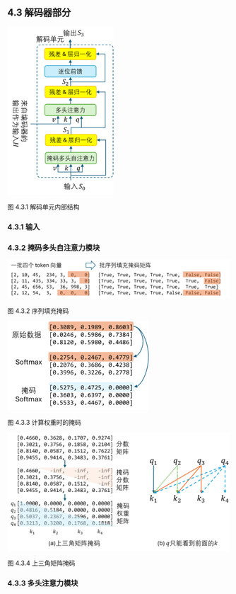 
## 4.3 解码器部分

<img src="./img/transformer_decoder.png" width=240>

图 4.3.1 解码单元内部结构


### 4.3.1 输入

### 4.3.2 掩码多头自注意力模块


<img src="./img/transformer_mask1.png" width=640>

图 4.3.2 序列填充掩码

<img src="./img/transformer_mask2.png" width=320>

图 4.3.3 计算权重时的掩码


<img src="./img/transformer_mask3.png" width=580>

图 4.3.4 上三角矩阵掩码

### 4.3.3 多头注意力模块

